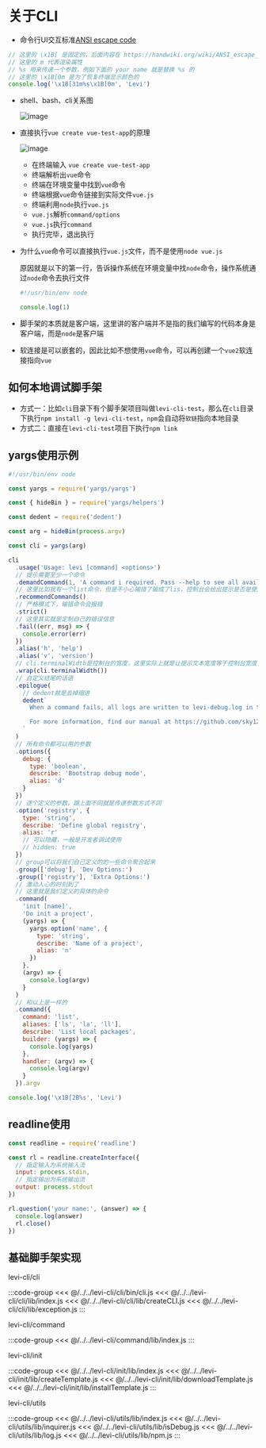 # 关于CLI

- 命令行UI交互标准[ANSI escape code](https://handwiki.org/wiki/ANSI_escape_code)

```js
// 这里的 \x1B[ 是固定的，后面内容在 https://handwiki.org/wiki/ANSI_escape_code 查询
// 这里的 m 代表渲染属性
// %s 用来传递一个参数，例如下面的 your name 就是替换 %s 的
// 这里的 \x1B[0m 是为了恢复终端显示颜色的
console.log('\x1B[31m%s\x1B[0m', 'Levi')
```

- shell、bash、cli关系图

  ![image](/assets/imgs/CLI.png)

- 直接执行`vue create vue-test-app`的原理

  ![image](/assets/imgs/CLI2.jpg)

  - 在终端输入 `vue create vue-test-app`
  - 终端解析出`vue`命令
  - 终端在环境变量中找到`vue`命令
  - 终端根据`vue`命令链接到实际文件`vue.js`
  - 终端利用`node`执行`vue.js`
  - `vue.js`解析`command/options`
  - `vue.js`执行`command`
  - 执行完毕，退出执行

- 为什么`vue`命令可以直接执行`vue.js`文件，而不是使用`node vue.js`

  原因就是以下的第一行，告诉操作系统在环境变量中找`node`命令，操作系统通过`node`命令去执行文件

  ```js
  #!/usr/bin/env node

  console.log(1)
  ```

- 脚手架的本质就是客户端，这里讲的客户端并不是指的我们编写的代码本身是客户端，而是`node`是客户端

- 软连接是可以嵌套的，因此比如不想使用`vue`命令，可以再创建一个`vue2`软连接指向`vue`

## 如何本地调试脚手架

- 方式一：比如`cli`目录下有个脚手架项目叫做`levi-cli-test`，那么在`cli`目录下执行`npm install -g levi-cli-test`，`npm`会自动将`软链`指向本地目录
- 方式二：直接在`levi-cli-test`项目下执行`npm link`

## yargs使用示例

```js
#!/usr/bin/env node

const yargs = require('yargs/yargs')

const { hideBin } = require('yargs/helpers')

const dedent = require('dedent')

const arg = hideBin(process.argv)

const cli = yargs(arg)

cli
  .usage('Usage: levi [command] <options>')
  // 提示需要至少一个命令
  .demandCommand(1, 'A command i required. Pass --help to see all available commands')
  // 这里比如我有一个list命令，但是不小心输错了输成了lis，控制台会给出提示是否是使用list命令
  .recommendCommands()
  // 严格模式下，输错命令会报错
  .strict()
  // 这里其实就是定制自己的错误信息
  .fail((err, msg) => {
    console.error(err)
  })
  .alias('h', 'help')
  .alias('v', 'version')
  // cli.terminalWidth是控制台的宽度，这里实际上就是让提示文本宽度等于控制台宽度
  .wrap(cli.terminalWidth())
  // 自定义结尾的话语
  .epilogue(
    // dedent就是去掉缩进
    dedent`
      When a command fails, all logs are written to levi-debug.log in the current working directory,

      For more information, find our manual at https://github.com/sky124380729/sky124380729.github.io
    `
  )
  // 所有命令都可以用的参数
  .options({
    debug: {
      type: 'boolean',
      describe: 'Bootstrap debug mode',
      alias: 'd'
    }
  })
  // 逐个定义的参数，跟上面不同就是传递参数方式不同
  .option('registry', {
    type: 'string',
    describe: 'Define global registry',
    alias: 'r'
    // 可以隐藏，一般是开发者调试使用
    // hidden: true
  })
  // group可以将我们自己定义的的一些命令聚合起来
  .group(['debug'], 'Dev Options:')
  .group(['registry'], 'Extra Options:')
  // 激动人心的时刻到了
  // 这里就是我们定义的具体的命令
  .command(
    'init [name]',
    'Do init a project',
    (yargs) => {
      yargs.option('name', {
        type: 'string',
        describe: 'Name of a project',
        alias: 'n'
      })
    },
    (argv) => {
      console.log(argv)
    }
  )
  // 和以上是一样的
  .command({
    command: 'list',
    aliases: ['ls', 'la', 'll'],
    describe: 'List local packages',
    builder: (yargs) => {
      console.log(yargs)
    },
    handler: (argv) => {
      console.log(argv)
    }
  }).argv

console.log('\x1B[2B%s', 'Levi')
```

## readline使用

```js
const readline = require('readline')

const rl = readline.createInterface({
  // 指定输入为系统输入流
  input: process.stdin,
  // 指定输出为系统输出流
  output: process.stdout
})

rl.question('your name:', (answer) => {
  console.log(answer)
  rl.close()
})
```

## 基础脚手架实现

<div class="filename">levi-cli/cli</div>

:::code-group
<<< @/../../levi-cli/cli/bin/cli.js
<<< @/../../levi-cli/cli/lib/index.js
<<< @/../../levi-cli/cli/lib/createCLI.js
<<< @/../../levi-cli/cli/lib/exception.js
:::

<div class="filename">levi-cli/command</div>

:::code-group
<<< @/../../levi-cli/command/lib/index.js
:::

<div class="filename">levi-cli/init</div>

:::code-group
<<< @/../../levi-cli/init/lib/index.js
<<< @/../../levi-cli/init/lib/createTemplate.js
<<< @/../../levi-cli/init/lib/downloadTemplate.js
<<< @/../../levi-cli/init/lib/installTemplate.js
:::

<div class="filename">levi-cli/utils</div>

:::code-group
<<< @/../../levi-cli/utils/lib/index.js
<<< @/../../levi-cli/utils/lib/inquirer.js
<<< @/../../levi-cli/utils/lib/isDebug.js
<<< @/../../levi-cli/utils/lib/log.js
<<< @/../../levi-cli/utils/lib/npm.js
:::
